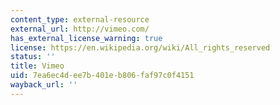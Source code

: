```yaml
---
content_type: external-resource
external_url: http://vimeo.com/
has_external_license_warning: true
license: https://en.wikipedia.org/wiki/All_rights_reserved
status: ''
title: Vimeo
uid: 7ea6ec4d-ee7b-401e-b806-faf97c0f4151
wayback_url: ''
---
```

